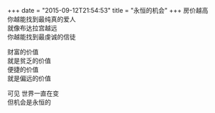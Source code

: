 +++
date = "2015-09-12T21:54:53"
title = "永恒的机会"
+++
房价越高  
你越能找到最纯真的爱人  
就像布达拉宫越远  
你越能找到最虔诚的信徒  
  
财富的价值  
就是贫乏的价值  
便捷的价值  
就是偏远的价值  
  
可见
世界一直在变  
但机会是永恒的
